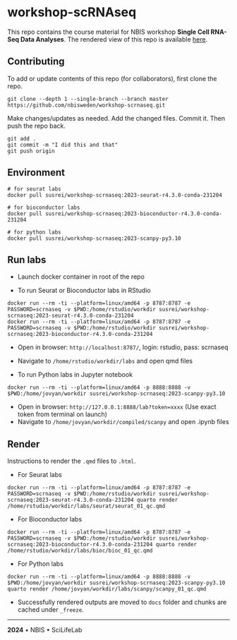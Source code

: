 # workshop-scRNAseq

This repo contains the course material for NBIS workshop **Single Cell RNA-Seq Data Analyses**. The rendered view of this repo is available [here](https://nbisweden.github.io/workshop-scrnaseq/).

## Contributing

To add or update contents of this repo (for collaborators), first clone the repo.

```
git clone --depth 1 --single-branch --branch master https://github.com/nbisweden/workshop-scrnaseq.git
```

Make changes/updates as needed. Add the changed files. Commit it. Then push the repo back.

```
git add .
git commit -m "I did this and that"
git push origin
```

## Environment

```
# for seurat labs
docker pull susrei/workshop-scrnaseq:2023-seurat-r4.3.0-conda-231204

# for bioconductor labs
docker pull susrei/workshop-scrnaseq:2023-bioconductor-r4.3.0-conda-231204

# for python labs
docker pull susrei/workshop-scrnaseq:2023-scanpy-py3.10
```

## Run labs

- Launch docker container in root of the repo

- To run Seurat or Bioconductor labs in RStudio

```
docker run --rm -ti --platform=linux/amd64 -p 8787:8787 -e PASSWORD=scrnaseq -v $PWD:/home/rstudio/workdir susrei/workshop-scrnaseq:2023-seurat-r4.3.0-conda-231204
docker run --rm -ti --platform=linux/amd64 -p 8787:8787 -e PASSWORD=scrnaseq -v $PWD:/home/rstudio/workdir susrei/workshop-scrnaseq:2023-bioconductor-r4.3.0-conda-231204
```

- Open in browser: `http://localhost:8787/`, login: rstudio, pass: scrnaseq
- Navigate to `/home/rstudio/workdir/labs` and open qmd files

- To run Python labs in Jupyter notebook

```
docker run --rm -ti --platform=linux/amd64 -p 8888:8888 -v $PWD:/home/jovyan/workdir susrei/workshop-scrnaseq:2023-scanpy-py3.10
```

- Open in browser: `http://127.0.0.1:8888/lab?token=xxxx` (Use exact token from terminal on launch)
- Navigate to `/home/jovyan/workdir/compiled/scanpy` and open .ipynb files

## Render

Instructions to render the `.qmd` files to `.html`.

- For Seurat labs

```
docker run --rm -ti --platform=linux/amd64 -p 8787:8787 -e PASSWORD=scrnaseq -v $PWD:/home/rstudio/workdir susrei/workshop-scrnaseq:2023-seurat-r4.3.0-conda-231204 quarto render /home/rstudio/workdir/labs/seurat/seurat_01_qc.qmd
```

- For Bioconductor labs

```
docker run --rm -ti --platform=linux/amd64 -p 8787:8787 -e PASSWORD=scrnaseq -v $PWD:/home/rstudio/workdir susrei/workshop-scrnaseq:2023-bioconductor-r4.3.0-conda-231204 quarto render /home/rstudio/workdir/labs/bioc/bioc_01_qc.qmd
```

- For Python labs

```
docker run --rm -ti --platform=linux/amd64 -p 8888:8888 -v $PWD:/home/jovyan/workdir susrei/workshop-scrnaseq:2023-scanpy-py3.10 quarto render /home/jovyan/workdir/labs/scanpy/scanpy_01_qc.qmd
```

- Successfully rendered outputs are moved to `docs` folder and chunks are cached under `_freeze`.

---

**2024** • NBIS • SciLifeLab
